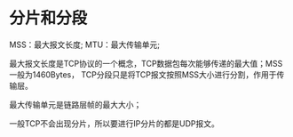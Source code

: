 # 分片和分段

MSS：最大报文长度;
MTU：最大传输单元;

最大报文长度是TCP协议的一个概念，TCP数据包每次能够传递的最大值；MSS一般为1460Bytes，
TCP分段只是将TCP报文按照MSS大小进行分割，作用于传输层。

最大传输单元是链路层帧的最大大小；

一般TCP不会出现分片，所以要进行IP分片的都是UDP报文。


